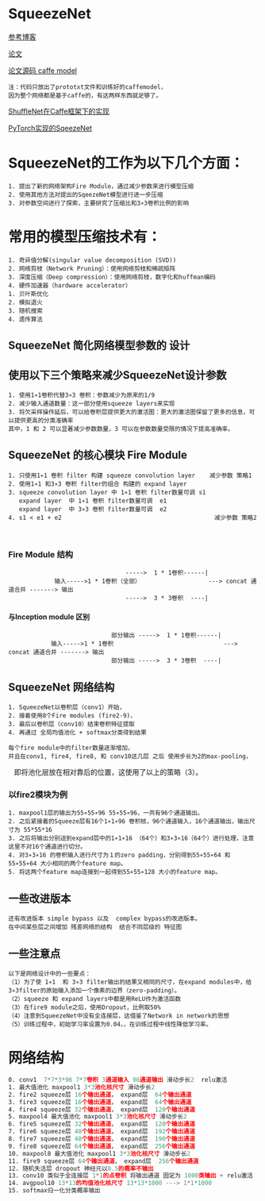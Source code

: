 # SqueezeNet

[参考博客](https://blog.csdn.net/csdnldp/article/details/78648543#fn:1)

[论文](https://arxiv.org/pdf/1602.07360.pdf)

[论文源码 caffe model](https://github.com/DeepScale/SqueezeNet)

    注：代码只放出了prototxt文件和训练好的caffemodel，
    因为整个网络都是基于caffe的，有这两样东西就足够了。 
 

[ShuffleNet在Caffe框架下的实现](https://blog.csdn.net/Chris_zhangrx/article/details/78277957)

[PyTorch实现的SqeezeNet](https://github.com/pytorch/vision/blob/master/torchvision/models/squeezenet.py)

# SqueezeNet的工作为以下几个方面：
    1. 提出了新的网络架构Fire Module，通过减少参数来进行模型压缩
    2. 使用其他方法对提出的SqeezeNet模型进行进一步压缩
    3. 对参数空间进行了探索，主要研究了压缩比和3∗3卷积比例的影响
#  常用的模型压缩技术有：
    1. 奇异值分解(singular value decomposition (SVD))
    2. 网络剪枝（Network Pruning）：使用网络剪枝和稀疏矩阵
    3. 深度压缩（Deep compression）：使用网络剪枝，数字化和huffman编码
    4. 硬件加速器（hardware accelerator）
    1. 贝叶斯优化
    2. 模拟退火
    3. 随机搜索 
    4. 遗传算法
    
## SqueezeNet 简化网络模型参数的 设计

## 使用以下三个策略来减少SqueezeNet设计参数

    1. 使用1∗1卷积代替3∗3 卷积：参数减少为原来的1/9
    2. 减少输入通道数量：这一部分使用squeeze layers来实现
    3. 将欠采样操作延后，可以给卷积层提供更大的激活图：更大的激活图保留了更多的信息，可以提供更高的分类准确率
    其中，1 和 2 可以显著减少参数数量，3 可以在参数数量受限的情况下提高准确率。
    
## SqueezeNet 的核心模块 Fire Module
    1. 只使用1∗1 卷积 filter 构建 squeeze convolution layer    减少参数 策略1 
    2. 使用1∗1 和3∗3 卷积 filter的组合 构建的 expand layer
    3. squeeze convolution layer 中 1∗1 卷积 filter数量可调 s1
       expand layer  中 1∗1 卷积 filter数量可调  e1
       expand layer  中 3∗3 卷积 filter数量可调  e2
    4. s1 < e1 + e2                                           减少参数 策略2 
    
### Fire Module 结构

                                     ----->  1 * 1卷积------|
                 输入----->1 * 1卷积（全部）                   ---> concat 通道合并 -------> 输出
                                     ----->  3 * 3卷积  ----|
#### 与Inception module 区别
                                 部分输出 ----->  1 * 1卷积------|
                输入----->1 * 1卷积                               ---> concat 通道合并 -------> 输出 
                                 部分输出 ----->  3 * 3卷积  ----|


## SqueezeNet 网络结构 
    1. SqueezeNet以卷积层（conv1）开始， 
    2. 接着使用8个Fire modules (fire2-9)，
    3. 最后以卷积层（conv10）结束卷积特征提取
    4. 再通过 全局均值池化 + softmax分类得到结果
    
    每个fire module中的filter数量逐渐增加，
    并且在conv1, fire4, fire8, 和 conv10这几层 之后 使用步长为2的max-pooling，
    即将池化层放在相对靠后的位置，这使用了以上的策略（3）。
### 以fire2模块为例
    1. maxpool1层的输出为55∗55∗96 55∗55∗96，一共有96个通道输出。
    2. 之后紧接着的Squeeze层有16个1∗1∗96 卷积核，96个通道输入，16个通道输出，输出尺寸为 55*55*16
    3. 之后将输出分别送到expand层中的1∗1∗16 （64个）和3∗3∗16（64个）进行处理，注意这里不对16个通道进行切分。
    4. 对3∗3∗16 的卷积输入进行尺寸为１的zero padding，分别得到55∗55∗64 和 55∗55∗64 大小相同的两个feature map。
    5. 将这两个feature map连接到一起得到55∗55∗128 大小的feature map。

##  一些改进版本
    还有改进版本 simple bypass 以及  complex bypass的改进版本。
    在中间某些层之间增加 残差网络的结构  结合不同层级的 特征图
## 一些注意点
    以下是网络设计中的一些要点：  
    （1）为了使 1∗1  和 3∗3 filter输出的结果又相同的尺寸，在expand modules中，给3∗3filter的原始输入添加一个像素的边界（zero-padding）。  
    （2）squeeze 和 expand layers中都是用ReLU作为激活函数  
    （3）在fire9 module之后，使用Dropout，比例取50% 
    （4）注意到SqueezeNet中没有全连接层，这借鉴了Network in network的思想  
    （5）训练过程中，初始学习率设置为0.04，，在训练过程中线性降低学习率。

# 网络结构 
```asm
0. conv1  7*7*3*96 7*7卷积 3通道输入 96通道输出 滑动步长2  relu激活                                 
1. 最大值池化 maxpool1 3*3池化核尺寸 滑动步长2           
2. fire2 squeeze层 16个输出通道， expand层  64个输出通道
3. fire3 squeeze层 16个输出通道， expand层  64个输出通道
4. fire4 squeeze层 32个输出通道， expand层  128个输出通道
5. maxpool4 最大值池化 maxpool1 3*3池化核尺寸 滑动步长2
6. fire5 squeeze层 32个输出通道， expand层  128个输出通道
7. fire6 squeeze层 48个输出通道， expand层  192个输出通道
8. fire7 squeeze层 48个输出通道， expand层  196个输出通道
9. fire8 squeeze层 64个输出通道， expand层  256个输出通道
10. maxpool8 最大值池化 maxpool1 3*3池化核尺寸 滑动步长2
11. fire9 squeeze层 64个输出通道， expand层  256个输出通道
12. 随机失活层 dropout 神经元以0.5的概率不输出
13. conv10 类似于全连接层 1*1的点卷积 将输出通道 固定为 1000类输出 + relu激活
14. avgpool10 13*13的均值池化核尺寸 13*13*1000 ---> 1*1*1000
15. softmax归一化分类概率输出 
```
